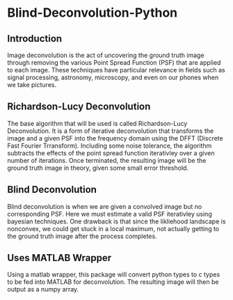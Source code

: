 # Blind-Deconvolution-Python
## Introduction
Image deconvolution is the act of uncovering the ground truth image through removing the various Point Spread Function (PSF) that are applied to each image. These techniques have particular relevance in fields such as signal processing, astronomy, microscopy, and even on our phones when we take pictures.

## Richardson-Lucy Deconvolution
The base algorithm that will be used is called Richardson-Lucy Deconvolution. It is a form of iterative deconvolution that transforms the image and a given PSF into the frequency domain using the DFFT (Discrete Fast Fourier Trransform). Including some noise tolerance, the algorithm subtracts the effects of the point spread function iterativley over a given number of iterations. Once terminated, the resulting image will be the ground truth image in theory, given some small error threshold.

## Blind Deconvolution
Blind deconvolution is when we are given a convolved image but no corresponding PSF. Here we must estimate a valid PSF iterativley using bayesian techniques. One drawback is that since the likliehood landscape is nonconvex, we could get stuck in a local maximum, not actually getting to the ground truth image after the process completes.

## Uses MATLAB Wrapper
Using a matlab wrapper, this package will convert python types to c types to be fed into MATLAB for deconvolution. The resulting image will then be output as a numpy array.